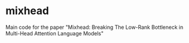 # mixhead
Main code for the paper "Mixhead: Breaking The Low-Rank Bottleneck in Multi-Head Attention Language Models"

